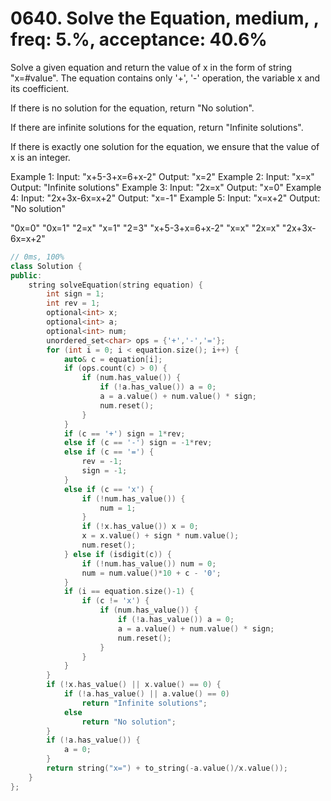 # 0640. Solve the Equation, medium, , freq: 5.%, acceptance: 40.6%

Solve a given equation and return the value of x in the form of string "x=#value". The equation contains only '+', '-' operation, the variable x and its coefficient.

If there is no solution for the equation, return "No solution".

If there are infinite solutions for the equation, return "Infinite solutions".

If there is exactly one solution for the equation, we ensure that the value of x is an integer.

Example 1:
Input: "x+5-3+x=6+x-2"
Output: "x=2"
Example 2:
Input: "x=x"
Output: "Infinite solutions"
Example 3:
Input: "2x=x"
Output: "x=0"
Example 4:
Input: "2x+3x-6x=x+2"
Output: "x=-1"
Example 5:
Input: "x=x+2"
Output: "No solution"

"0x=0"
"0x=1"
"2=x"
"x=1"
"2=3"
"x+5-3+x=6+x-2"
"x=x"
"2x=x"
"2x+3x-6x=x+2"

```c++
// 0ms, 100%
class Solution {
public:
    string solveEquation(string equation) {
        int sign = 1;
        int rev = 1;
        optional<int> x;
        optional<int> a;
        optional<int> num;
        unordered_set<char> ops = {'+','-','='};
        for (int i = 0; i < equation.size(); i++) {
            auto& c = equation[i];
            if (ops.count(c) > 0) {
                if (num.has_value()) {
                    if (!a.has_value()) a = 0;
                    a = a.value() + num.value() * sign;
                    num.reset();
                }
            }
            if (c == '+') sign = 1*rev;
            else if (c == '-') sign = -1*rev;
            else if (c == '=') {
                rev = -1;
                sign = -1;
            }
            else if (c == 'x') {
                if (!num.has_value()) {
                    num = 1;
                }
                if (!x.has_value()) x = 0;
                x = x.value() + sign * num.value();
                num.reset();
            } else if (isdigit(c)) {
                if (!num.has_value()) num = 0;
                num = num.value()*10 + c - '0';
            }
            if (i == equation.size()-1) {
                if (c != 'x') {
                    if (num.has_value()) {
                        if (!a.has_value()) a = 0;
                        a = a.value() + num.value() * sign;
                        num.reset();
                    }
                }
            }
        }
        if (!x.has_value() || x.value() == 0) {
            if (!a.has_value() || a.value() == 0)
                return "Infinite solutions";
            else
                return "No solution";
        }
        if (!a.has_value()) {
            a = 0;
        }
        return string("x=") + to_string(-a.value()/x.value());
    }
};
```
